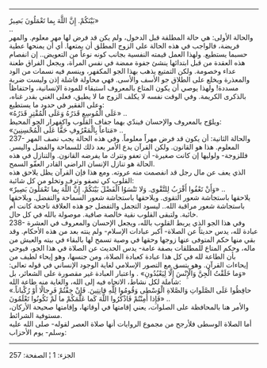 ------------------------------------------------------------------------

بَيْنَكُمْ. إِنَّ اللَّهَ بِما تَعْمَلُونَ بَصِيرٌ»  
..  
والحالة الأولى: هي حالة المطلقة قبل الدخول، ولم يكن قد فرض لها مهر
معلوم. والمهر فريضة، فالواجب في هذه الحالة على الزوج المطلق أن يمتعها.
أي أن يمنحها عطية حسبما يستطيع. ولهذا العمل قيمته النفسية بجانب كونه
نوعاً من التعويض.. إن انفصام هذه العقدة من قبل ابتدائها ينشئ جفوة ممضة في
نفس المرأة، ويجعل الفراق طعنة عداء وخصومة. ولكن التمتيع يذهب بهذا الجو
المكفهر، وينسم فيه نسمات من الود والمعذرة ويخلع على الطلاق جو الأسف
والأسى. فهي محاولة فاشلة إذن وليست ضربة مسددة! ولهذا يوصي أن يكون المتاع
بالمعروف استبقاء للمودة الإنسانية، واحتفاظاً بالذكرى الكريمة. وفي الوقت
نفسه لا يكلف الزوج ما لا يطيق، فعلى الغني بقدر غناه، وعلى الفقير في حدود
ما يستطيع:  
«عَلَى الْمُوسِعِ قَدَرُهُ وَعَلَى الْمُقْتِرِ قَدَرُهُ» ..  
ويلوّح بالمعروف والإحسان فيندّي بهما جفاف القلوب واكفهرار الجو المحيط:  
«مَتاعاً بِالْمَعْرُوفِ حَقًّا عَلَى الْمُحْسِنِينَ» ..  
237- والحالة الثانية: أن يكون قد فرض مهراً معلوماً. وفي هذه الحالة يجب نصف
المهر المعلوم. هذا هو القانون. ولكن القرآن يدع الأمر بعد ذلك للسماحة
والفضل واليسر. فللزوجة- ولوليها إن كانت صغيرة- أن تعفو وتترك ما يفرضه
القانون. والتنازل في هذه الحالة هو تنازل الإنسان الراضي القادر العفّو
السمح.  
الذي يعف عن مال رجل قد انفصمت منه عروته. ومع هذا فإن القرآن يظل يلاحق
هذه القلوب كي تصفو وترف وتخلو من كل شائبة:  
«وَأَنْ تَعْفُوا أَقْرَبُ لِلتَّقْوى. وَلا تَنْسَوُا الْفَضْلَ بَيْنَكُمْ. إِنَّ اللَّهَ بِما تَعْمَلُونَ بَصِيرٌ»
..  
يلاحقها باستجاشة شعور التقوى. ويلاحقها باستجاشة شعور السماحة والتفضل.
ويلاحقها باستجاشة شعور مراقبة الله.. ليسود التجمل والتفضل جو هذه العلاقة
ناجحة كانت أم خائبة. ولتبقى القلوب نقية خالصة صافية. موصولة بالله في كل
حال.  
238- وفي هذا الجو الذي يربط القلوب بالله، ويجعل الإحسان والمعروف في
العشرة عبادة لله، يدس حديثاً عن الصلاة- أكبر عبادات الإسلام- ولم ينته بعد
من هذه الأحكام. وقد بقي منها حكم المتوفى عنها زوجها وحقها في وصية تسمح
لها بالبقاء في بيته والعيش من ماله، وحكم المتاع للمطلقات بصفة عامة- يدس
الحديث عن الصلاة في هذا الجو، فيوحي بأن الطاعة لله في كل هذا عبادة
كعبادة الصلاة، ومن جنسها، وهو إيحاء لطيف من إيحاءات القرآن. وهو يتسق مع
التصور الإسلامي لغاية الوجود الإنساني في قوله تعالى: «وَما خَلَقْتُ الْجِنَّ
وَالْإِنْسَ إِلَّا لِيَعْبُدُونِ» . واعتبار العبادة غير مقصورة على الشعائر، بل شاملة
لكل نشاط، الاتجاه فيه إلى الله، والغاية منه طاعة الله:  
«حافِظُوا عَلَى الصَّلَواتِ وَالصَّلاةِ الْوُسْطى وَقُومُوا لِلَّهِ قانِتِينَ. فَإِنْ خِفْتُمْ فَرِجالًا أَوْ
رُكْباناً. فَإِذا أَمِنْتُمْ فَاذْكُرُوا اللَّهَ كَما عَلَّمَكُمْ ما لَمْ تَكُونُوا تَعْلَمُونَ» ..  
والأمر هنا بالمحافظة على الصلوات، يعني إقامتها في أوقاتها، وإقامتها
صحيحة الأركان، مستوفية الشرائط.  
أما الصلاة الوسطى فلأرجح من مجموع الروايات أنها صلاة العصر لقوله- صلى
الله عليه وسلم- يوم الأحزاب:

------------------------------------------------------------------------

الجزء: 1 ¦ الصفحة: 257
